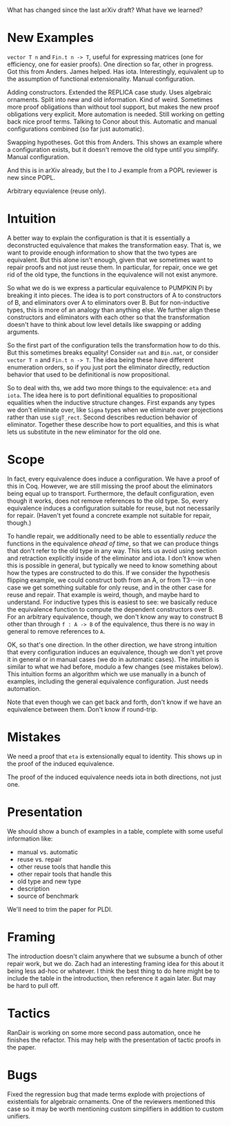 What has changed since the last arXiv draft? What have we learned?

# New Examples

`vector T n` and `Fin.t n -> T`, useful for expressing matrices (one for efficiency, one for easier proofs).
One direction so far, other in progress.
Got this from Anders.
James helped.
Has iota.
Interestingly, equivalent up to the assumption of functional extensionality.
Manual configuration.

Adding constructors.
Extended the REPLICA case study.
Uses algebraic ornaments.
Split into new and old information.
Kind of weird.
Sometimes more proof obligations than without tool support, but makes the new proof obligations very explicit.
More automation is needed.
Still working on getting back nice proof terms.
Talking to Conor about this.
Automatic and manual configurations combined (so far just automatic).

Swapping hypotheses.
Got this from Anders.
This shows an example where a configuration exists, but it doesn't remove the old type until you simplify.
Manual configuration.

And this is in arXiv already, but the I to J example from a POPL reviewer is new since POPL.

Arbitrary equvialence (reuse only).

# Intuition

A better way to explain the configuration is that it is essentially a deconstructed equivalence that makes the transformation easy.
That is, we want to provide enough information to show that the two types are equivalent.
But this alone isn't enough, given that we sometimes want to repair proofs and not just reuse them.
In particular, for repair, once we get rid of the old type, the functions in the equivalence will not exist anymore.

So what we do is we express a particular equivalence to PUMPKIN Pi by breaking it into pieces.
The idea is to port constructors of A to constructors of B, and eliminators over A to eliminators over B.
But for non-inductive types, this is more of an analogy than anything else.
We further align these constructors and eliminators with each other so that the transformation doesn't have to think about
low level details like swapping or adding arguments.

So the first part of the configuration tells the transformation how to do this.
But this sometimes breaks equality!
Consider `nat` and `Bin.nat`, or consider `vector T n` and `Fin.t n -> T`.
The idea being these have different enumeration orders, so if you just port the eliminator directly,
reduction behavior that used to be definitional is now propositional.

So to deal with ths, we add two more things to the equivalence: `eta` and `iota`.
The idea here is to port definitional equalities to propositional equalities when the inductive structure changes.
First expands any types we don't eliminate over, like `Sigma` types when we eliminate over projections rather than use `sigT_rect`.
Second describes reduction behavior of eliminator.
Together these describe how to port equalities, and this is what lets us substitute in the new eliminator for the old one.

# Scope

In fact, every equivalence does induce a configuration.
We have a proof of this in Coq.
However, we are still missing the proof about the eliminators being equal up to transport.
Furthermore, the default configuration, even though it works, does not remove references to the old type.
So, every equivalence induces a configuration suitable for reuse, but not necessarily for repair.
(Haven't yet found a concrete example not suitable for repair, though.)

To handle repair, we additionally need to be able to essentially _reduce_ the functions in the equivalence _ahead of time_,
so that we can produce things that don't refer to the old type in any way.
This lets us avoid using section and retraction explicitly inside of the eliminator and iota.
I don't know when this is possible in general, but typically we need to know something about how the types are constructed to do this.
If we consider the hypothesis flipping example, we could construct both from an A, or from T3---in one case we get
something suitable for only reuse, and in the other case for reuse and repair.
That example is weird, though, and maybe hard to understand.
For inductive types this is easiest to see: we basically reduce the equivalence function to compute the dependent constructors over B.
For an arbitrary equivalence, though, we don't know any way to construct B other than through `f : A -> B` of the equivalence,
thus there is no way in general to remove references to `A`.

OK, so that's one direction.
In the other direction, we have strong intuition that every configuration induces an equivalence, though we don't yet
prove it in general or in manual cases (we do in automatic cases).
The intuition is similar to what we had before, modulo a few changes (see mistakes below).
This intuition forms an algorithm which we use manually in a bunch of examples, including the general equivalence configuration.
Just needs automation.

Note that even though we can get back and forth, don't know if we have an equivalence between them.
Don't know if round-trip.

# Mistakes

We need a proof that `eta` is extensionally equal to identity.
This shows up in the proof of the induced equivalence.

The proof of the induced equivalence needs iota in both directions, not just one.

# Presentation

We should show a bunch of examples in a table, complete with some useful information like:
* manual vs. automatic
* reuse vs. repair
* other reuse tools that handle this
* other repair tools that handle this
* old type and new type
* description
* source of benchmark

We'll need to trim the paper for PLDI.

# Framing

The introduction doesn't claim anywhere that we subsume a bunch of other repair work, but we do.
Zach had an interesting framing idea for this about it being less ad-hoc or whatever.
I think the best thing to do here might be to include the table in the introduction, then reference it again later.
But may be hard to pull off.

# Tactics

RanDair is working on some more second pass automation, once he finishes the refactor.
This may help with the presentation of tactic proofs in the paper.

# Bugs

Fixed the regression bug that made terms explode with projections of existentials for algebraic ornaments.
One of the reviewers mentioned this case so it may be worth mentioning custom simplifiers in addition to custom unifiers.



